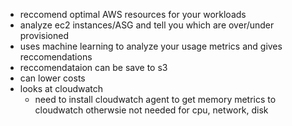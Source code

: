 * reccomend optimal AWS resources for your workloads
* analyze ec2 instances/ASG and tell you which are over/under provisioned
* uses machine learning to analyze your usage metrics and gives reccomendations
* reccomendataion can be save to s3
* can lower costs
* looks at cloudwatch
    * need to install cloudwatch agent to get memory metrics to cloudwatch otherwsie not needed for cpu, network, disk